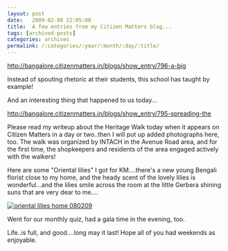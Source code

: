 ```yaml
---
layout: post
date:	2009-02-08 22:05:00
title:  A few entries from my Citizen Matters blog...
tags: [archived-posts]
categories: archives
permalink: /:categories/:year/:month/:day/:title/
---
```

http://bangalore.citizenmatters.in/blogs/show_entry/796-a-big


Instead of spouting rhetoric at their students, this school has taught by example!


And an interesting thing that happened to us today...


http://bangalore.citizenmatters.in/blogs/show_entry/795-spreading-the

Please read my writeup about the Heritage Walk today when it appears on Citizen Matters in a day or two..then I will put up added photographs here, too. The walk was organized by INTACH in the Avenue Road area, and for the first time, the shopkeepers and residents of the area engaged actively with the walkers!


Here are some "Oriental lilies" I got for KM....there's a new young Bengali florist close to my home, and the heady scent of the lovely lilies is wonderful...and the lilies smile across the room at the little Gerbera shining suns that are very dear to me....


<a href="http://s297.photobucket.com/albums/mm205/depontis/?action=view&current=IMG_7343.jpg" target="_blank"><img src="http://i297.photobucket.com/albums/mm205/depontis/IMG_7343.jpg" border="0" alt="oriental lilies home 080209"></a>

Went for our monthly quiz, had a gala time in the evening, too.

Life..is full, and good....long may it last! Hope all of you had weekends as enjoyable.
